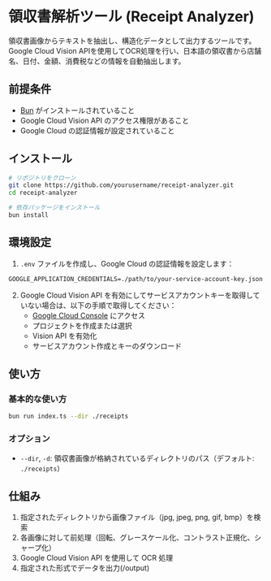 # 領収書解析ツール (Receipt Analyzer)

領収書画像からテキストを抽出し、構造化データとして出力するツールです。Google Cloud Vision APIを使用してOCR処理を行い、日本語の領収書から店舗名、日付、金額、消費税などの情報を自動抽出します。

## 前提条件

- [Bun](https://bun.sh/) がインストールされていること
- Google Cloud Vision API のアクセス権限があること
- Google Cloud の認証情報が設定されていること

## インストール

```bash
# リポジトリをクローン
git clone https://github.com/yourusername/receipt-analyzer.git
cd receipt-analyzer

# 依存パッケージをインストール
bun install
```

## 環境設定

1. `.env` ファイルを作成し、Google Cloud の認証情報を設定します：

```
GOOGLE_APPLICATION_CREDENTIALS=./path/to/your-service-account-key.json
```

2. Google Cloud Vision API を有効にしてサービスアカウントキーを取得していない場合は、以下の手順で取得してください：
   - [Google Cloud Console](https://console.cloud.google.com/) にアクセス
   - プロジェクトを作成または選択
   - Vision API を有効化
   - サービスアカウント作成とキーのダウンロード

## 使い方

### 基本的な使い方

```bash
bun run index.ts --dir ./receipts
```

### オプション

- `--dir`, `-d`: 領収書画像が格納されているディレクトリのパス（デフォルト: `./receipts`）

## 仕組み

1. 指定されたディレクトリから画像ファイル（jpg, jpeg, png, gif, bmp）を検索
2. 各画像に対して前処理（回転、グレースケール化、コントラスト正規化、シャープ化）
3. Google Cloud Vision API を使用して OCR 処理
4. 指定された形式でデータを出力(/output)
